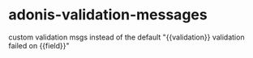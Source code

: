 # adonis-validation-messages
custom validation msgs instead of the default "{{validation}} validation failed on {{field}}"
